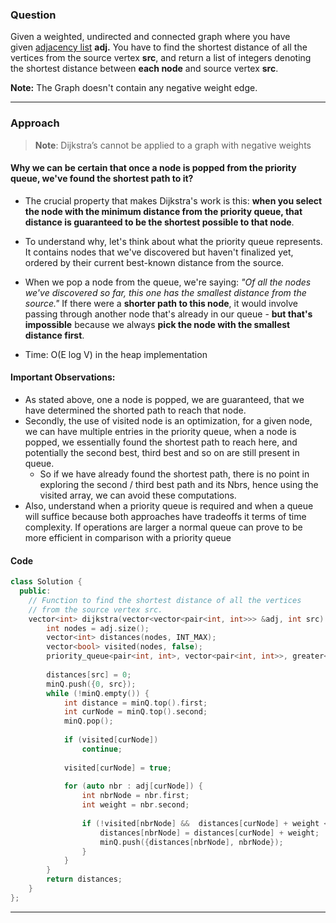 ### Question

Given a weighted, undirected and connected graph where you have given [adjacency list](https://www.geeksforgeeks.org/adjacency-list-meaning-definition-in-dsa/ "adjacency list") **adj.** You have to find the shortest distance of all the vertices from the source vertex **src**, and return a list of integers denoting the shortest distance between **each node** and source vertex **src**.

**Note:** The Graph doesn't contain any negative weight edge.

---

### Approach

>**Note**: Dijkstra’s cannot be applied to a graph with negative weights

#### Why we can be certain that once a node is popped from the priority queue, we've found the shortest path to it?

- The crucial property that makes Dijkstra's work is this: **when you select the node with the minimum distance from the priority queue, that distance is guaranteed to be the shortest possible to that node**.

- To understand why, let's think about what the priority queue represents. It contains nodes that we've discovered but haven't finalized yet, ordered by their current best-known distance from the source.

- When we pop a node from the queue, we're saying: *"Of all the nodes we've discovered so far, this one has the smallest distance from the source."* If there were a **shorter path to this node**, it would involve passing through another node that's already in our queue - **but that's impossible** because we always **pick the node with the smallest distance first**.

- Time:  O(E log V) in the heap implementation

#### Important Observations:

- As stated above, one a node is popped, we are guaranteed, that we have determined the shorted path to reach that node.
- Secondly, the use of visited node is an optimization, for a given node, we can have multiple entries in the priority queue, when a node is popped, we essentially found the shortest path to reach here, and potentially the second best, third best and so on are still present in queue.
	- So if we have already found the shortest path, there is no point in exploring the second / third best path and its Nbrs, hence using the visited array, we can avoid these computations.
- Also, understand when a priority queue is required and when a queue will suffice because both approaches have tradeoffs it terms of time complexity. If operations are larger a normal queue can prove to be more efficient in comparison with a priority queue
#### Code

``` cpp
class Solution {
  public:
    // Function to find the shortest distance of all the vertices
    // from the source vertex src.
    vector<int> dijkstra(vector<vector<pair<int, int>>> &adj, int src) {
        int nodes = adj.size();
        vector<int> distances(nodes, INT_MAX);
        vector<bool> visited(nodes, false);
        priority_queue<pair<int, int>, vector<pair<int, int>>, greater<pair<int, int>>> minQ;
        
        distances[src] = 0;
        minQ.push({0, src});
        while (!minQ.empty()) {
            int distance = minQ.top().first;
            int curNode = minQ.top().second;
            minQ.pop();
            
            if (visited[curNode])
                continue;
            
            visited[curNode] = true;
                
            for (auto nbr : adj[curNode]) {
                int nbrNode = nbr.first;
                int weight = nbr.second;
                
                if (!visited[nbrNode] &&  distances[curNode] + weight < distances[nbrNode]) {
                    distances[nbrNode] = distances[curNode] + weight;
                    minQ.push({distances[nbrNode], nbrNode});
                }
            }
        }
        return distances;
    }
};    
```

---


